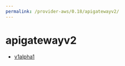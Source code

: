 ```yaml
---
permalink: /provider-aws/0.18/apigatewayv2/
---
```


# apigatewayv2



* [v1alpha1](v1alpha1/index.md)